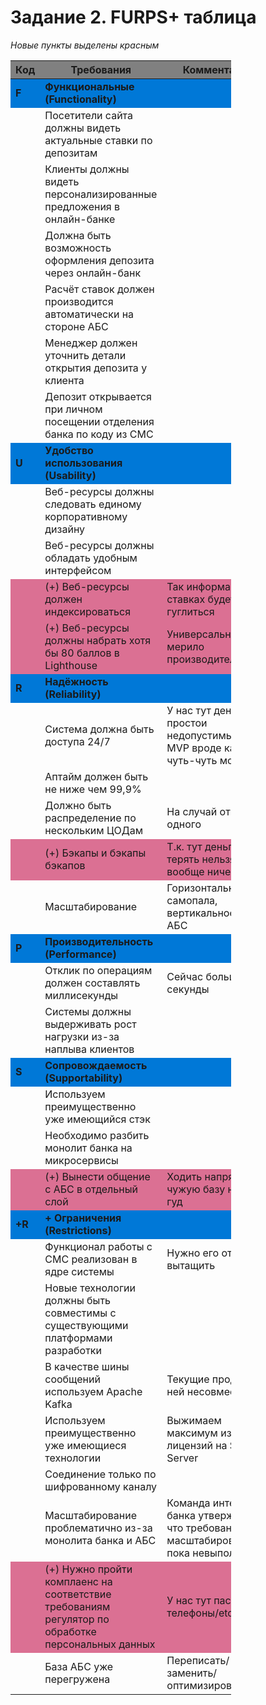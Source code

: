 <style>
    .heatMap {
        width: 70%;
        text-align: center;
    }
    .heatMap th {
        background: grey;
        word-wrap: break-word;
        text-align: center;
    }
    .heatMap tr:nth-child(1), tr:nth-child(8), tr:nth-child(13), tr:nth-child(19), tr:nth-child(22), tr:nth-child(26) { background: #0078d7; }

    .heatMap tr:nth-child(11), tr:nth-child(12), tr:nth-child(17), tr:nth-child(25), tr:nth-child(33){ background: palevioletred; }
</style>

# Задание 2. FURPS+ таблица

_Новые пункты выделены красным_

<div class="heatMap">

| Код    | Требования                                                                                        | Комментарий                                                                            |
|--------|---------------------------------------------------------------------------------------------------|----------------------------------------------------------------------------------------|
| **F**  | **Функциональные (Functionality)**                                                                |                                                                                        |
|        | Посетители сайта должны видеть актуальные ставки по депозитам                                     |                                                                                        |
|        | Клиенты должны видеть персонализированные предложения в онлайн-банке                              |                                                                                        |
|        | Должна быть возможность оформления депозита через онлайн-банк                                     |                                                                                        |
|        | Расчёт ставок должен производится автоматически на стороне АБС                                    |                                                                                        |
|        | Менеджер должен уточнить детали открытия депозита у клиента                                       |                                                                                        |
|        | Депозит открывается при личном посещении отделения банка по коду из СМС                           |                                                                                        |
| **U**  | **Удобство использования (Usability)**                                                            |                                                                                        |
|        | Веб-ресурсы должны следовать единому корпоративному дизайну                                       |                                                                                        |
|        | Веб-ресурсы должны обладать удобным интерфейсом                                                   |                                                                                        |
|        | (+) Веб-ресурсы должен индексироваться                                                            | Так информация о ставках будет гуглиться                                               |
|        | (+)  Веб-ресурсы должны набрать хотя бы 80 баллов в Lighthouse                                    | Универсальное мерило производительности                                                |
| **R**  | **Надёжность (Reliability)**                                                                      |                                                                                        |
|        | Система должна быть доступа 24/7                                                                  | У нас тут деньги, простои недопустимы, но на MVP вроде как чуть-чуть можно             |
|        | Аптайм должен быть не ниже чем 99,9%                                                              |                                                                                        |                                     
|        | Должно быть распределение по нескольким ЦОДам                                                     | На случай отвала одного                                                                |
|        | (+) Бэкапы и бэкапы бэкапов                                                                       | Т.к. тут деньги, терять нельзя вообще ничего                                           |
|        | Масштабирование                                                                                   | Горизонтальные для самопала, вертикальное для АБС                                      |
| **P**  | **Производительность (Performance)**                                                              |                                                                                        |
|        | Отклик по операциям должен составлять миллисекунды                                                | Сейчас больше секунды                                                                  |
|        | Системы должны выдерживать рост нагрузки из-за наплыва клиентов                                   |                                                                                        |
| **S**  | **Сопровождаемость (Supportability)**                                                             |                                                                                        |
|        | Используем преимущественно уже имеющийся стэк                                                     |                                                                                        |
|        | Необходимо разбить монолит банка на микросервисы                                                  |                                                                                        |
|        | (+) Вынести общение с АБС в отдельный слой                                                        | Ходить напрямую в чужую базу не есть гуд                                               |
| **+R** | **+ Ограничения (Restrictions)**                                                                  |                                                                                        |
|        | Функционал работы с СМС реализован в ядре системы                                                 | Нужно его оттуда вытащить                                                              |
|        | Новые технологии должны быть совместимы с существующими платформами разработки                    |                                                                                        |
|        | В качестве шины сообщений используем Apache Kafka                                                 | Текущие продукты с ней несовместимы                                                    |
|        | Используем преимущественно уже имеющиеся технологии                                               | Выжимаем максимум из лицензий на SQL Server                                            |
|        | Соединение только по шифрованному каналу                                                          |                                                                                        |
|        | Масштабирование проблематично из-за монолита банка и АБС                                          | Команда интернет-банка утверждает, что требования по масштабированию пока невыполнимы. |
|        | (+) Нужно пройти комплаенс на соответствие требованиям регулятор по обработке персональных данных | У нас тут паспорта/телефоны/etc                                                        |
|        | База АБС уже перегружена                                                                          | Переписать/заменить/оптимизировать                                                     |

</div>
